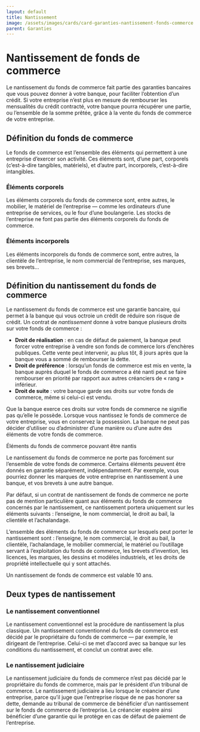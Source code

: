 ```yaml
---
layout: default
title: Nantissement
image: /assets/images/cards/card-garanties-nantissement-fonds-commerce.png
parent: Garanties
---
```


# Nantissement de fonds de commerce

Le nantissement du fonds de commerce fait partie des garanties bancaires que vous pouvez donner à votre banque, pour faciliter l’obtention d’un crédit. Si votre entreprise n’est plus en mesure de rembourser les mensualités du crédit contracté, votre banque pourra récupérer une partie, ou l’ensemble de la somme prêtée, grâce à la vente du fonds de commerce de votre entreprise.

## Définition du fonds de commerce

Le fonds de commerce est l’ensemble des éléments qui permettent à une entreprise d’exercer son activité. Ces éléments sont, d’une part, corporels (c’est-à-dire tangibles, matériels), et d’autre part, incorporels, c’est-à-dire intangibles.

### Éléments corporels

Les éléments corporels du fonds de commerce sont, entre autres, le mobilier, le matériel de l’entreprise — comme les ordinateurs d’une entreprise de services, ou le four d’une boulangerie. Les stocks de l’entreprise ne font pas partie des éléments corporels du fonds de commerce.

### Éléments incorporels

Les éléments incorporels du fonds de commerce sont, entre autres, la clientèle de l’entreprise, le nom commercial de l’entreprise, ses marques, ses brevets…

## Définition du nantissement du fonds de commerce

Le nantissement du fonds de commerce est une garantie bancaire, qui permet à la banque qui vous octroie un crédit de réduire son risque de crédit. Un contrat de _nantissement_ donne à votre banque plusieurs droits sur votre fonds de commerce :

- **Droit de réalisation** : en cas de défaut de paiement, la banque peut forcer votre entreprise à vendre son fonds de commerce lors d’enchères publiques. Cette vente peut intervenir, au plus tôt, 8 jours après que la banque vous a sommé de rembourser la dette.
- **Droit de préférence** : lorsqu’un fonds de commerce est mis en vente, la banque auprès duquel le fonds de commerce a été nanti peut se faire rembourser en priorité par rapport aux autres créanciers de « rang » inférieur.
- **Droit de suite** : votre banque garde ses droits sur votre fonds de commerce, même si celui-ci est vendu.

Que la banque exerce ces droits sur votre fonds de commerce ne signifie pas qu’elle le possède. Lorsque vous nantissez le fonds de commerce de votre entreprise, vous en conservez la possession. La banque ne peut pas décider d’utiliser ou d’administrer d’une manière ou d’une autre des éléments de votre fonds de commerce.

Éléments du fonds de commerce pouvant être nantis

Le nantissement du fonds de commerce ne porte pas forcément sur l’ensemble de votre fonds de commerce. Certains éléments peuvent être donnés en garantie séparément, indépendamment. Par exemple, vous pourriez donner les marques de votre entreprise en nantissement à une banque, et vos brevets à une autre banque.

Par défaut, si un contrat de nantissement de fonds de commerce ne porte pas de mention particulière quant aux éléments du fonds de commerce concernés par le nantissement, ce nantissement portera uniquement sur les éléments suivants : l’enseigne, le nom commercial, le droit au bail, la clientèle et l’achalandage.

L’ensemble des éléments du fonds de commerce sur lesquels peut porter le nantissement sont : l’enseigne, le nom commercial, le droit au bail, la clientèle, l’achalandage, le mobilier commercial, le matériel ou l’outillage servant à l’exploitation du fonds de commerce, les brevets d’invention, les licences, les marques, les dessins et modèles industriels, et les droits de propriété intellectuelle qui y sont attachés.

Un nantissement de fonds de commerce est valable 10 ans.

## Deux types de nantissement

### Le nantissement conventionnel

Le nantissement conventionnel est la procédure de nantissement la plus classique. Un nantissement conventionnel du fonds de commerce est décidé par le propriétaire du fonds de commerce — par exemple, le dirigeant de l’entreprise. Celui-ci se met d’accord avec sa banque sur les conditions du nantissement, et conclut un contrat avec elle.

### Le nantissement judiciaire

Le nantissement judiciaire du fonds de commerce n’est pas décidé par le propriétaire du fonds de commerce, mais par le président d’un tribunal de commerce. Le nantissement judiciaire a lieu lorsque le créancier d’une entreprise, parce qu’il juge que l’entreprise risque de ne pas honorer sa dette, demande au tribunal de commerce de bénéficier d’un nantissement sur le fonds de commerce de l’entreprise. Le créancier espère ainsi bénéficier d’une garantie qui le protège en cas de défaut de paiement de l’entreprise.
